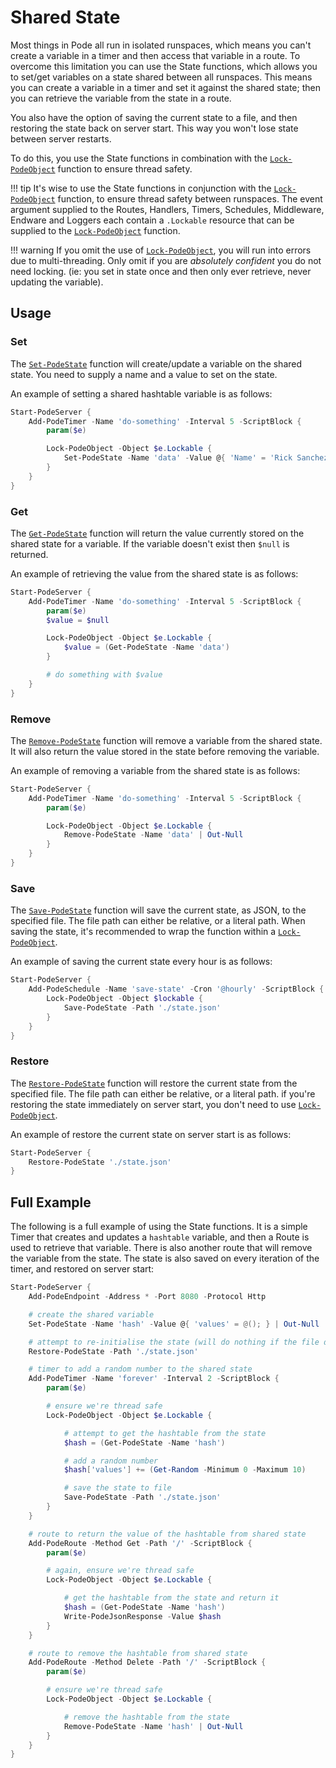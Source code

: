 # Shared State

Most things in Pode all run in isolated runspaces, which means you can't create a variable in a timer and then access that variable in a route. To overcome this limitation you can use the State functions, which allows you to set/get variables on a state shared between all runspaces. This means you can create a variable in a timer and set it against the shared state; then you can retrieve the variable from the state in a route.

You also have the option of saving the current state to a file, and then restoring the state back on server start. This way you won't lose state between server restarts.

To do this, you use the State functions in combination with the  [`Lock-PodeObject`](../../Functions/Utilities/Lock-PodeObject) function to ensure thread safety.

!!! tip
    It's wise to use the State functions in conjunction with the  [`Lock-PodeObject`](../../Functions/Utilities/Lock-PodeObject) function, to ensure thread safety between runspaces. The event argument supplied to the Routes, Handlers, Timers, Schedules, Middleware, Endware and Loggers each contain a `.Lockable` resource that can be supplied to the  [`Lock-PodeObject`](../../Functions/Utilities/Lock-PodeObject) function.

!!! warning
    If you omit the use of  [`Lock-PodeObject`](../../Functions/Utilities/Lock-PodeObject), you will run into errors due to multi-threading. Only omit if you are *absolutely confident* you do not need locking. (ie: you set in state once and then only ever retrieve, never updating the variable).

## Usage

### Set

The  [`Set-PodeState`](../../Functions/State/Set-PodeState) function will create/update a variable on the shared state. You need to supply a name and a value to set on the state.

An example of setting a shared hashtable variable is as follows:

```powershell
Start-PodeServer {
    Add-PodeTimer -Name 'do-something' -Interval 5 -ScriptBlock {
        param($e)

        Lock-PodeObject -Object $e.Lockable {
            Set-PodeState -Name 'data' -Value @{ 'Name' = 'Rick Sanchez' } | Out-Null
        }
    }
}
```

### Get

The  [`Get-PodeState`](../../Functions/State/Get-PodeState) function will return the value currently stored on the shared state for a variable. If the variable doesn't exist then `$null` is returned.

An example of retrieving the value from the shared state is as follows:

```powershell
Start-PodeServer {
    Add-PodeTimer -Name 'do-something' -Interval 5 -ScriptBlock {
        param($e)
        $value = $null

        Lock-PodeObject -Object $e.Lockable {
            $value = (Get-PodeState -Name 'data')
        }

        # do something with $value
    }
}
```

### Remove

The  [`Remove-PodeState`](../../Functions/State/Remove-PodeState) function will remove a variable from the shared state. It will also return the value stored in the state before removing the variable.

An example of removing a variable from the shared state is as follows:

```powershell
Start-PodeServer {
    Add-PodeTimer -Name 'do-something' -Interval 5 -ScriptBlock {
        param($e)

        Lock-PodeObject -Object $e.Lockable {
            Remove-PodeState -Name 'data' | Out-Null
        }
    }
}
```

### Save

The  [`Save-PodeState`](../../Functions/State/Save-PodeState) function will save the current state, as JSON, to the specified file. The file path can either be relative, or a literal path. When saving the state, it's recommended to wrap the function within a  [`Lock-PodeObject`](../../Functions/Utilities/Lock-PodeObject).

An example of saving the current state every hour is as follows:

```powershell
Start-PodeServer {
    Add-PodeSchedule -Name 'save-state' -Cron '@hourly' -ScriptBlock {
        Lock-PodeObject -Object $lockable {
            Save-PodeState -Path './state.json'
        }
    }
}
```

### Restore

The  [`Restore-PodeState`](../../Functions/State/Restore-PodeState) function will restore the current state from the specified file. The file path can either be relative, or a literal path. if you're restoring the state immediately on server start, you don't need to use  [`Lock-PodeObject`](../../Functions/Utilities/Lock-PodeObject).

An example of restore the current state on server start is as follows:

```powershell
Start-PodeServer {
    Restore-PodeState './state.json'
}
```

## Full Example

The following is a full example of using the State functions. It is a simple Timer that creates and updates a `hashtable` variable, and then a Route is used to retrieve that variable. There is also another route that will remove the variable from the state. The state is also saved on every iteration of the timer, and restored on server start:

```powershell
Start-PodeServer {
    Add-PodeEndpoint -Address * -Port 8080 -Protocol Http

    # create the shared variable
    Set-PodeState -Name 'hash' -Value @{ 'values' = @(); } | Out-Null

    # attempt to re-initialise the state (will do nothing if the file doesn't exist)
    Restore-PodeState -Path './state.json'

    # timer to add a random number to the shared state
    Add-PodeTimer -Name 'forever' -Interval 2 -ScriptBlock {
        param($e)

        # ensure we're thread safe
        Lock-PodeObject -Object $e.Lockable {

            # attempt to get the hashtable from the state
            $hash = (Get-PodeState -Name 'hash')

            # add a random number
            $hash['values'] += (Get-Random -Minimum 0 -Maximum 10)

            # save the state to file
            Save-PodeState -Path './state.json'
        }
    }

    # route to return the value of the hashtable from shared state
    Add-PodeRoute -Method Get -Path '/' -ScriptBlock {
        param($e)

        # again, ensure we're thread safe
        Lock-PodeObject -Object $e.Lockable {

            # get the hashtable from the state and return it
            $hash = (Get-PodeState -Name 'hash')
            Write-PodeJsonResponse -Value $hash
        }
    }

    # route to remove the hashtable from shared state
    Add-PodeRoute -Method Delete -Path '/' -ScriptBlock {
        param($e)

        # ensure we're thread safe
        Lock-PodeObject -Object $e.Lockable {

            # remove the hashtable from the state
            Remove-PodeState -Name 'hash' | Out-Null
        }
    }
}
```
